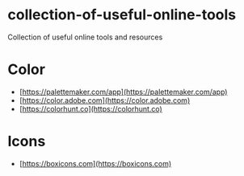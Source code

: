 # collection-of-useful-online-tools
Collection of useful online tools and resources

# Color

- [https://palettemaker.com/app](https://palettemaker.com/app)
- [https://color.adobe.com](https://color.adobe.com)
- [https://colorhunt.co](https://colorhunt.co)

# Icons

- [https://boxicons.com](https://boxicons.com)
